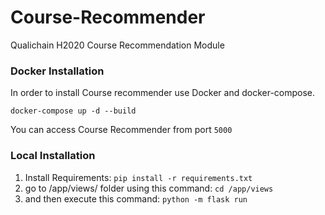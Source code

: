 # Course-Recommender

Qualichain H2020 Course Recommendation Module

### Docker Installation

In order to install Course recommender use Docker and docker-compose.

`docker-compose up -d --build`

You can access Course Recommender from port `5000`

### Local Installation
1. Install Requirements: `pip install -r requirements.txt`
2. go to /app/views/ folder using this command: `cd /app/views`
3. and then  execute this command: `python -m flask run`